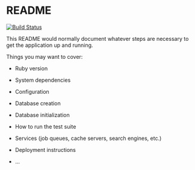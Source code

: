 # README 
[![Build Status](https://travis-ci.org/choosen/squash-deal.svg?branch=master)](https://travis-ci.org/choosen/squash-deal)

This README would normally document whatever steps are necessary to get the
application up and running.

Things you may want to cover:

* Ruby version

* System dependencies

* Configuration

* Database creation

* Database initialization

* How to run the test suite

* Services (job queues, cache servers, search engines, etc.)

* Deployment instructions

* ...

